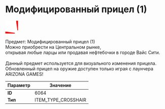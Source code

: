 # Модифицированный прицел (1)

![Item Image](../img/6064.webp?raw=true)

Предмет: Модифицированный прицел (1)<br>Можно приобрести на Центральном рынке,<br>открывая любые ларцы или продавая нефтебочки в городе Вайс Сити.<br><br>Данный предмет используется для визуального изменения прицела.<br>Обновленный прицел на оружие доступен только играя с лаунчера ARIZONA GAMES!


| Параметр | Значение |
|----------|----------|
| **ID** | 6064 |
| **Тип** | ITEM_TYPE_CROSSHAIR |

